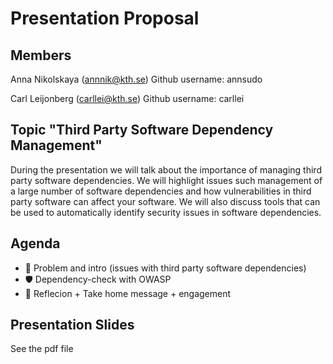 # Presentation Proposal

## Members
Anna Nikolskaya (annnik@kth.se)
Github username: annsudo

Carl Leijonberg (carllei@kth.se)
Github username: carllei

## Topic "Third Party Software Dependency Management" 
During the presentation we will talk about the importance of managing third party software dependencies. We will highlight issues such management of a large number of software dependencies and  how vulnerabilities in third party software can affect your software. We will also discuss tools that can be used to automatically identify security issues in software dependencies.

## Agenda
 - 📖  Problem and intro (issues with third party software dependencies) 
 - 🛡  Dependency-check with OWASP
 - 📝  Reflecion + Take home message + engagement



## Presentation Slides
See the pdf file

